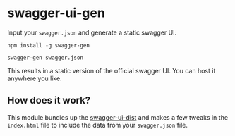 # swagger-ui-gen

Input your `swagger.json` and generate a static swagger UI.

```
npm install -g swagger-gen

swagger-gen swagger.json
```

This results in a static version of the official swagger UI. You can host it anywhere you like.

## How does it work?

This module bundles up the [swagger-ui-dist](npm/im/static-swagger-dist) and makes a few tweaks in the `index.html` file to include the data from your `swagger.json` file.